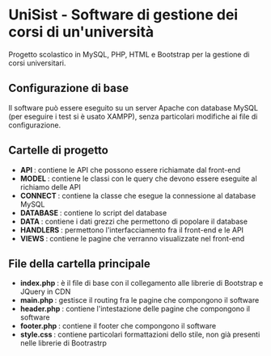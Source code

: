 # UniSist - Software di gestione dei corsi di un'università
Progetto scolastico in MySQL, PHP, HTML e Bootstrap per la gestione di corsi universitari.

## Configurazione di base

Il software può essere eseguito su un server Apache con database MySQL (per eseguire i test si è usato XAMPP), senza particolari modifiche ai file 
di configurazione.

## Cartelle di progetto

<ul>
<li> <strong> API </strong>: contiene le API che possono essere richiamate dal front-end </li>
<li> <strong> MODEL </strong>: contiene le classi con le query che devono essere eseguite al richiamo delle API </li>
<li> <strong> CONNECT </strong>: contiene la classe che esegue la connessione al database MySQL </li>
<li> <strong> DATABASE </strong>: contiene lo script del database </li>
<li> <strong> DATA </strong>: contiene i dati grezzi che permettono di popolare il database </li>
<li> <strong> HANDLERS </strong>: permettono l'interfacciamento fra il front-end e le API </li>
<li> <strong> VIEWS </strong>: contiene le pagine che verranno visualizzate nel front-end </li>
</ul>

## File della cartella principale

<ul>
<li> <strong> index.php </strong>: è il file di base con il collegamento alle librerie di Bootstrap e JQuery in CDN </li>
<li> <strong> main.php </strong>: gestisce il routing fra le pagine che compongono il software </li>
<li> <strong> header.php </strong>: contiene l'intestazione delle pagine che compongono il software </li>
<li> <strong> footer.php </strong>: contiene il footer che compongono il software</li>
<li> <strong> style.css </strong>: contiene particolari formattazioni dello stile, non già presenti nelle librerie di Bootrastrp </li>
</ul>

